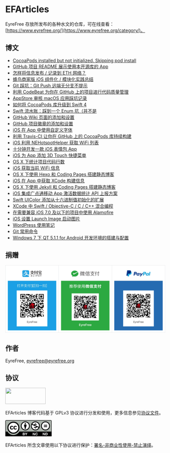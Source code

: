 # EFArticles

EyreFree 存放所发布的各种水文的仓库，可在线查看：[https://www.eyrefree.org/](https://www.eyrefree.org/category/)。

## 博文

- [CocoaPods installed but not initialized. Skipping pod install](/source/_posts/CocoaPods-Flutter-CDN.markdown)
- [GitHub 项目 README 展示使用本开源库的 App](/source/_posts/GitHub-ReadMe-Apps.markdown)
- [怎样将信息发布 / 记录到 ETH 网络？](/source/_posts/ETHTransactionData.markdown)
- [蜂鸟商家版 iOS 组件化 / 模块化实践总结](/source/_posts/LPDBusinessiOS.markdown)
- [Git 踩坑：Git Push 远端无分支不提示](/source/_posts/Git-Push.markdown)
- [利用 CodeBeat 为你在 GitHub 上的项目进行代码质量管理](/source/_posts/CodeBeat-GitHub.markdown)
- [AppStore 审核 macOS 应用踩坑记录](/source/_posts/AppStore-macOS.markdown)
- [如何将 CocoaPods 库升级到 Swift 4](/source/_posts/CocoaPods-Swift4.markdown)
- [Swift 流水账：踩到一个 Enum 坑（并不是](/source/_posts/Swift-Enum.markdown)
- [GitHub Wiki 页面的添加和设置](/source/_posts/GitHub-Wiki-Introduction.markdown)
- [GitHub 项目徽章的添加和设置](/source/_posts/GitHub-Badge-Introduction.markdown)
- [iOS 在 App 中使用自定义字体](/source/_posts/UIFont-TTF.markdown)
- [利用 Travis-CI 让你在 GitHub 上的 CocoaPods 库持续构建](/source/_posts/Travis-CI.markdown)
- [iOS 利用 NEHotspotHelper 获取 WiFi 列表](/source/_posts/NEHotspotHelper.markdown)
- [十分钟开发一款 iOS 表情包 App](/source/_posts/Coding-Emoji.markdown)
- [iOS 为 App 添加 3D Touch 快捷菜单](/source/_posts/3D-Touch.markdown)
- [OS X 下统计项目代码行数](/source/_posts/Wrap-Count.markdown)
- [iOS 获取当前 WiFi 信息](/source/_posts/iOS-WiFi-Info.markdown)
- [OS X 下使用 Hexo 和 Coding Pages 搭建静态博客](/source/_posts/Hexo-Coding-Pages.markdown)
- [iOS 在 App 中获取 XCode 构建信息](/source/_posts/iOS-Build-Info.markdown)
- [OS X 下使用 Jekyll 和 Coding Pages 搭建静态博客](/source/_posts/Jekyll-Coding-Pages.markdown)
- [iOS 集成广点通移动 App 激活数据统计 API 上报方案](/source/_posts/iOS-GuangDianTong.markdown)
- [Swift UIColor 添加从十六进制值初始化的扩展](/source/_posts/Swift-UIColor-Hex.markdown)
- [XCode 中 Swift / Objective-C / C / C++ 混合编程](/source/_posts/XCode-Swift-Objective-C-C-C++.markdown)
- [在需要兼容 iOS 7.0 及以下的项目中使用 Alamofire](/source/_posts/iOS7-Alamofire.markdown)
- [iOS 设置 Launch Image 启动图片](/source/_posts/iOS-LaunchImage.markdown)
- [WordPress 使用笔记](/source/_posts/WordPress-Notes.markdown)
- [Git 常用命令](/source/_posts/Git-Commands.markdown)
- [Windows 7 下 QT 5.1.1 for Android 开发环境的搭建与配置](/source/_posts/Windows7-QT-Android.markdown)

## 捐赠

![Donations](https://raw.githubusercontent.com/EFPrefix/EFQRCode/assets/QRCode/Donations.jpg?raw=true)

## 作者

EyreFree, eyrefree@eyrefree.org

## 协议

<img src='https://www.gnu.org/graphics/gplv3-127x51.png' width='127' height='51'/>

EFArticles 博客代码基于 GPLv3 协议进行分发和使用，更多信息参见[协议文件](/LICENSE)。

<img src='https://raw.githubusercontent.com/EyreFree/EFArticles/master/res/cc-by-nc-nd.png' width='145.77' height='51'/>

EFArticles 所含文章使用以下协议进行保护：[署名-非商业性使用-禁止演绎](http://creativecommons.org/licenses/by-nc-nd/3.0/cn/)。

